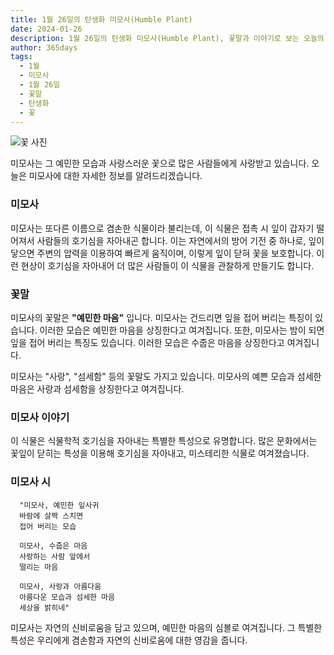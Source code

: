```yaml
---
title: 1월 26일의 탄생화 미모사(Humble Plant)
date: 2024-01-26
description: 1월 26일의 탄생화 미모사(Humble Plant), 꽃말과 이야기로 보는 오늘의 꽃
author: 365days
tags:
  - 1월
  - 미모사
  - 1월 26일
  - 꽃말
  - 탄생화
  - 꽃
---
```

![꽃 사진](https://cdn.pixabay.com/photo/2022/06/07/22/59/flower-7249417_1280.jpg#center)

 미모사는 그 예민한 모습과 사랑스러운 꽃으로 많은 사람들에게 사랑받고 있습니다. 오늘은 미모사에 대한 자세한 정보를 알려드리겠습니다.

### 미모사
미모사는 또다른 이름으로 겸손한 식물이라 불리는데, 이 식물은 접촉 시 잎이 갑자기 떨어져서 사람들의 호기심을 자아내곤 합니다. 이는 자연에서의 방어 기전 중 하나로, 잎이 닿으면 주변의 압력을 이용하여 빠르게 움직이며, 이렇게 잎이 닫혀 꽃을 보호합니다. 이런 현상이 호기심을 자아내어 더 많은 사람들이 이 식물을 관찰하게 만들기도 합니다.


### 꽃말
미모사의 꽃말은 **"예민한 마음"** 입니다. 미모사는 건드리면 잎을 접어 버리는 특징이 있습니다. 이러한 모습은 예민한 마음을 상징한다고 여겨집니다. 또한, 미모사는 밤이 되면 잎을 접어 버리는 특징도 있습니다. 이러한 모습은 수줍은 마음을 상징한다고 여겨집니다.

미모사는 "사랑", "섬세함" 등의 꽃말도 가지고 있습니다. 미모사의 예쁜 모습과 섬세한 마음은 사랑과 섬세함을 상징한다고 여겨집니다.


### 미모사 이야기
이 식물은 식물학적 호기심을 자아내는 특별한 특성으로 유명합니다. 많은 문화에서는 꽃잎이 닫히는 특성을 이용해 호기심을 자아내고, 미스테리한 식물로 여겨졌습니다.


### 미모사 시
      "미모사, 예민한 잎사귀
      바람에 살짝 스치면
      접어 버리는 모습

      미모사, 수줍은 마음
      사랑하는 사람 앞에서
      떨리는 마음

      미모사, 사랑과 아름다움
      아름다운 모습과 섬세한 마음
      세상을 밝히네"
      
미모사는 자연의 신비로움을 담고 있으며, 예민한 마음의 심볼로 여겨집니다. 그 특별한 특성은 우리에게 겸손함과 자연의 신비로움에 대한 영감을 줍니다.
